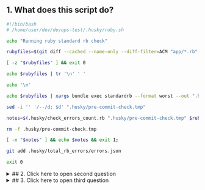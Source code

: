 ## 1. What does this script do?

```bash
#!/bin/bash
# /home/user/dev/devops-test/.husky/ruby.sh

echo "Running ruby standard rb check"

rubyfiles=$(git diff --cached --name-only --diff-filter=ACM "app/*.rb" | tr '\n' ' ')

[ -z "$rubyfiles" ] && exit 0

echo $rubyfiles | tr '\n' ' '

echo '\n'

echo $rubyfiles | xargs bundle exec standardrb --format worst --out ".husky/pre-commit-check.tmp"

sed -i '' '/--/d; $d' ".husky/pre-commit-check.tmp"

notes=$(.husky/check_errors_count.rb ".husky/pre-commit-check.tmp" $rubyfiles)

rm -f .husky/pre-commit-check.tmp

[ -n "$notes" ] && echo $notes && exit 1;

git add .husky/total_rb_errors/errors.json

exit 0
```

<details><summary>## 2. Click here to open second question</summary>
<p>

## Is this script cross-platform?
## And if not why it might fail and what operating systems this script is incompatible with?

</p>
</details>

<details><summary>## 3. Click here to open third question</summary>
<p>

3. How to make this script work both on macOS and Linux

</p>
</details>

